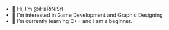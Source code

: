 - 👋 Hi, I’m @iHaRiNiSrI
- 👀 I’m interested in Game Development and Graphic Designing
- 🌱 I’m currently learning C++ and i am a beginner.

